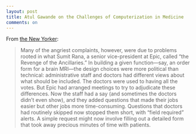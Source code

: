 ```yaml
---
layout: post
title: Atul Gawande on the Challenges of Computerization in Medicine
comments: on
---
```

From [the New Yorker](https://www.newyorker.com/magazine/2018/11/12/why-doctors-hate-their-computers):
>Many of the angriest complaints, however, were due to problems rooted in what Sumit Rana, a senior vice-president at Epic, called “the Revenge of the Ancillaries.” In building a given function—say, an order form for a brain MRI—the design choices were more political than technical: administrative staff and doctors had different views about what should be included. The doctors were used to having all the votes. But Epic had arranged meetings to try to adjudicate these differences. Now the staff had a say (and sometimes the doctors didn’t even show), and they added questions that made their jobs easier but other jobs more time-consuming. Questions that doctors had routinely skipped now stopped them short, with “field required” alerts. A simple request might now involve filling out a detailed form that took away precious minutes of time with patients.


